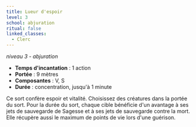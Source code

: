 ```yaml
---
title: Lueur d'espoir
level: 3
school: abjuration
ritual: false
linked_classes:
  - Clerc
---
```

*niveau 3 - abjuration*

- **Temps d'incantation** : 1 action
- **Portée** : 9 mètres
- **Composantes** : V, S
- **Durée** : concentration, jusqu'à 1 minute

Ce sort confère espoir et vitalité. Choisissez des créatures dans la portée du sort. Pour la durée du sort, chaque cible bénéficie d'un avantage à ses jets de sauvegarde de Sagesse et à ses jets de sauvegarde contre la mort. Elle récupère aussi le maximum de points de vie lors d'une guérison.